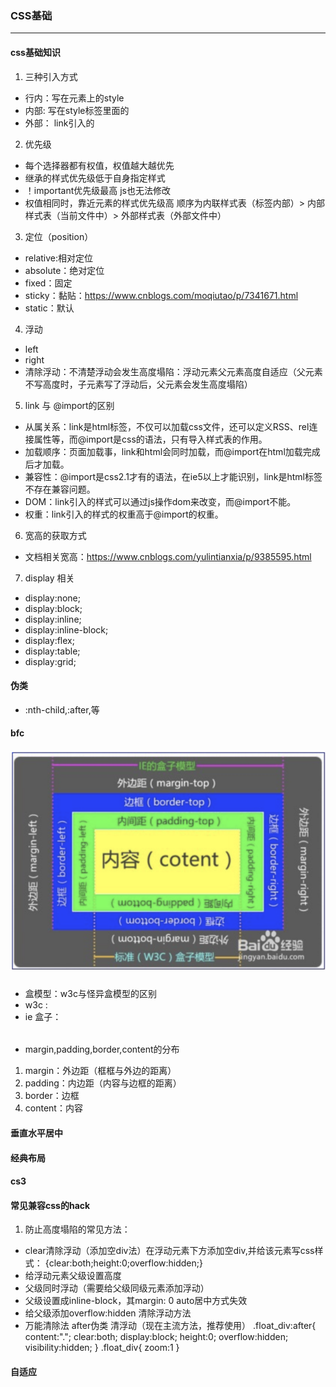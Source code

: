 ### CSS基础
******
#### css基础知识
1. 三种引入方式
* 行内：写在元素上的style
* 内部: 写在style标签里面的
* 外部： link引入的
2. 优先级
* 每个选择器都有权值，权值越大越优先
* 继承的样式优先级低于自身指定样式
* ！important优先级最高 js也无法修改
* 权值相同时，靠近元素的样式优先级高 顺序为内联样式表（标签内部）> 内部样式表（当前文件中）> 外部样式表（外部文件中）
3. 定位（position）
* relative:相对定位
* absolute：绝对定位
* fixed：固定
* sticky：黏贴：https://www.cnblogs.com/moqiutao/p/7341671.html
* static：默认
4. 浮动
* left
* right
* 清除浮动：不清楚浮动会发生高度塌陷：浮动元素父元素高度自适应（父元素不写高度时，子元素写了浮动后，父元素会发生高度塌陷）
5. link 与 @import的区别
* 从属关系：link是html标签，不仅可以加载css文件，还可以定义RSS、rel连接属性等，而@import是css的语法，只有导入样式表的作用。
* 加载顺序：页面加载事，link和html会同时加载，而@import在html加载完成后才加载。
* 兼容性：@import是css2.1才有的语法，在ie5以上才能识别，link是html标签不存在兼容问题。
* DOM：link引入的样式可以通过js操作dom来改变，而@import不能。
* 权重：link引入的样式的权重高于@import的权重。
6. 宽高的获取方式
* 文档相关宽高：https://www.cnblogs.com/yulintianxia/p/9385595.html
7. display 相关
* display:none;
* display:block;
* display:inline;
* display:inline-block;
* display:flex;
* display:table;
* display:grid;
#### 伪类
* :nth-child,:after,等
#### bfc
##### ![bfc盒子模型图片](./public/box.png)
* 盒模型：w3c与怪异盒模型的区别
* w3c :
* ie 盒子：
###### 
* margin,padding,border,content的分布
1. margin：外边距（框框与外边的距离）
2. padding：内边距（内容与边框的距离）
3. border：边框
4. content：内容
#### 垂直水平居中
#### 经典布局
#### cs3
#### 常见兼容css的hack
1. 防止高度塌陷的常见方法：
* clear清除浮动（添加空div法）在浮动元素下方添加空div,并给该元素写css样式：   {clear:both;height:0;overflow:hidden;}
* 给浮动元素父级设置高度
* 父级同时浮动（需要给父级同级元素添加浮动）
* 父级设置成inline-block，其margin: 0 auto居中方式失效
* 给父级添加overflow:hidden 清除浮动方法
* 万能清除法 after伪类 清浮动（现在主流方法，推荐使用）
.float_div:after{
	content:".";
	clear:both;
	display:block;
	height:0;
	overflow:hidden;
	visibility:hidden;
}
.float_div{
	zoom:1
} 
#### 自适应